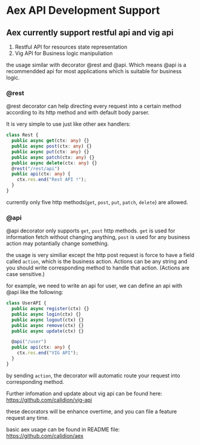 # Aex API Development Support

## Aex currently support restful api and vig api

1. Restful API for resources state representation
2. Vig API for Business logic manipuliation

the usage similar with decorator @rest and @api.
Which means @api is a recommendded api for most applications which is suitable for business logic.

### @rest

@rest decorator can help directing every request into a certain method according to its http method and with default body parser.

It is very simple to use just like other aex handlers:

```ts
class Rest {
  public async get(ctx: any) {}
  public async post(ctx: any) {}
  public async put(ctx: any) {}
  public async patch(ctx: any) {}
  public async delete(ctx: any) {}
  @rest("/rest/api")
  public api(ctx: any) {
    ctx.res.end("Rest API !");
  }
}
```

currently only five http methods(`get`, `post`, `put`, `patch`, `delete`) are allowed.

### @api

@api decorator only supports `get`, `post` http methods. `get` is used for information fetch without changing anything, `post` is used for any business action may potantially change something.

the usage is very similiar except the http post request is force to have a field called `action`, which is the business action.
Actions can be any string and you should write corresponding method to handle that action. (Actions are case sensitive.)

for example, we need to write an api for user, we can define an api with @api like the following:

```ts
class UserAPI {
  public async register(ctx) {}
  public async login(ctx) {}
  public async logout(ctx) {}
  public async remove(ctx) {}
  public async update(ctx) {}

  @api("/user")
  public api(ctx: any) {
    ctx.res.end("VIG API");
  }
}
```

by sending `action`, the decorator will automatic route your request into corresponding method.

Further infomation and update about vig api can be found here:
https://github.com/calidion/vig-api

these decorators will be enhance overtime, and you can file a feature request any time.

basic aex usage can be found in README file:
https://github.com/calidion/aex
